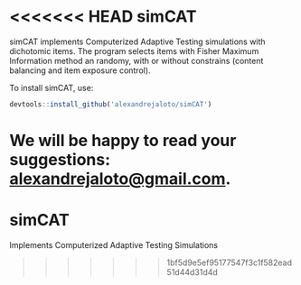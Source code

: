 <<<<<<< HEAD
simCAT
================

simCAT implements Computerized Adaptive Testing simulations with
dichotomic items. The program selects items with Fisher Maximum
Information method an randomy, with or without constrains (content
balancing and item exposure control).

To install simCAT, use:

``` r
devtools::install_github('alexandrejaloto/simCAT')
```

We will be happy to read your suggestions: <alexandrejaloto@gmail.com>.
=======
# simCAT
Implements Computerized Adaptive Testing Simulations
>>>>>>> 1bf5d9e5ef95177547f3c1f582ead51d44d31d4d
